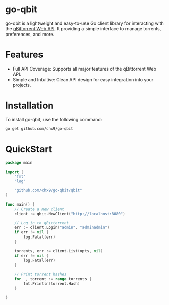 # go-qbit
go-qbit is a lightweight and easy-to-use Go client library for interacting with the [qBittorrent Web API](https://github.com/qbittorrent/qBittorrent/wiki/WebUI-API-(qBittorrent-4.1)). It providing a simple interface to manage torrents, preferences, and more.
# Features
- Full API Coverage: Supports all major features of the qBittorrent Web API.
- Simple and Intuitive: Clean API design for easy integration into your projects.

# Installation
To install go-qbit, use the following command:

```bash
go get github.com/chx9/go-qbit
```
# QuickStart
```go
package main

import (
    "fmt"
    "log"

    "github.com/chx9/go-qbit/qbit"
)

func main() {
    // Create a new client
    client := qbit.NewClient("http://localhost:8080")

    // Log in to qBittorrent
    err := client.Login("admin", "adminadmin")
    if err != nil {
        log.Fatal(err)
    }

    torrents, err := client.List(opts, nil)
    if err != nil {
        log.Fatal(err)
    }

    // Print torrent hashes
    for _, torrent := range torrents {
        fmt.Println(torrent.Hash)
    }

}
```